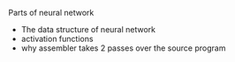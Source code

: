 Parts of neural network

- The data structure of neural network
- activation functions
- why assembler takes 2 passes over the source program